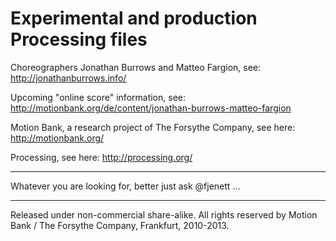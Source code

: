 Experimental and production Processing files
============================================

Choreographers Jonathan Burrows and Matteo Fargion, see:
http://jonathanburrows.info/

Upcoming "online score" information, see:
http://motionbank.org/de/content/jonathan-burrows-matteo-fargion

Motion Bank, a research project of The Forsythe Company, see here:
http://motionbank.org/

Processing, see here:
http://processing.org/

---

Whatever you are looking for, better just ask @fjenett ...

---

Released under non-commercial share-alike.
All rights reserved by Motion Bank / The Forsythe Company, Frankfurt, 2010-2013.